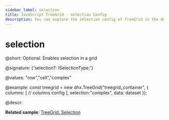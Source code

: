 ```yaml
---
sidebar_label: selection
title: JavaScript TreeGrid - selection Config 
description: You can explore the selection config of TreeGrid in the documentation of the DHTMLX JavaScript UI library. Browse developer guides and API reference, try out code examples and live demos, and download a free 30-day evaluation version of DHTMLX Suite 7.
---
```


# selection

@short: Optional. Enables selection in a grid

@signature: {'selection?: ISelectionType;'}

@values: "row","cell","complex"

@example:
const treegrid = new dhx.TreeGrid("treegrid_container", {
	columns: [
		// columns config
	],
	selection:"complex",
	data: dataset
});

@descr:

**Related sample**: [TreeGrid. Selection](https://snippet.dhtmlx.com/v0dyh06q)

[comment]: # (@related: treegrid/configuration.md#selection treegrid/initialization.md#initialize-treegrid)
